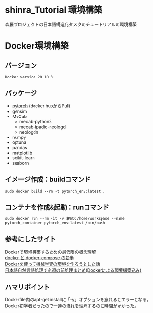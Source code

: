 # shinra_Tutorial 環境構築
森羅プロジェクトの日本語構造化タスクのチュートリアルの環境構築

# Docker環境構築
## バージョン
``
Docker version 20.10.3
``



## パッケージ
- [pytorch](https://hub.docker.com/r/pytorch/pytorch) (docker hubからPull)
- gensim
- MeCab
  -  mecab-python3
  -  mecab-ipadic-neologd
  -  neologdn
- numpy
- optuna
- pandas
- matplotlib
- scikit-learn
- seaborn

## イメージ作成：buildコマンド
``
sudo docker build --rm -t pytorch_env:latest .
``
## コンテナを作成&起動：runコマンド
``
sudo docker run --rm -it -v $PWD:/home/workspase --name pytorch_container pytorch_env:latest /bin/bash
``

## 参考にしたサイト
[Dockerで環境構築するための最低限の概念理解](https://qiita.com/minato-naka/items/e9cd026747693759800c)  
[docker と docker-compose の初歩](https://qiita.com/hiyuzawa/items/81490020568417d85e86)  
[Dockerを使って機械学習の環境を作ろうとした話](https://qiita.com/penpenta/items/3b7a0f1e27bbab56a95f)  
[日本語自然言語処理で必須の前処理まとめ(Dockerによる環境構築込み)](https://qiita.com/Keyskey/items/9f5f6c414e0f89a4f931)  

## ハマリポイント
Dockerfile内のapt-get installに「-y」オプションを忘れるとエラーとなる。  
Docker初学者だったので一連の流れを理解するのに時間がかかった。

